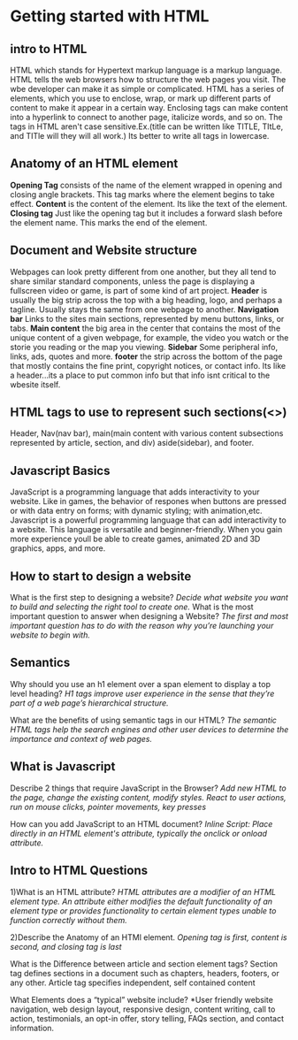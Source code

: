# Getting started with HTML

## intro to HTML

HTML which stands for Hypertext markup language is a markup language.
HTML tells the web browsers how to structure the web pages you visit.
The wbe developer can make it as simple or complicated.
HTML has a series of elements, which you use to enclose, wrap, or mark up different parts of content to make it appear in a certain way. 
Enclosing tags can make content into a hyperlink to connect to another page, italicize words, and so on.
The tags in HTML aren't case sensitive.Ex.(title can be written like TITLE, TItLe, and TITle will they will all work.) Its better to write all tags in lowercase.

## Anatomy of an HTML element

**Opening Tag** consists of the name of the element wrapped in opening and closing angle brackets. This tag marks where the element begins to take effect.
**Content** is the content of the element. Its like the text of the element.
**Closing tag** Just like the opening tag but it includes a forward slash before the element name. This marks the end of the element.

## Document and Website structure

Webpages can look pretty different from one another, but they all tend to share similar standard components, unless the page is displaying a fullscreen video or game, is part of some kind of art project.
**Header** is usually the big strip across the top with a big heading, logo, and perhaps a tagline. Usually stays the same from one webpage to another.
**Navigation bar** Links to the sites main sections, represented by menu buttons, links, or tabs.
**Main content** the big area in the center that contains the most of the unique content of a given webpage, for example, the video you watch or the storie you reading or the map you viewing.
**Sidebar** Some peripheral info, links, ads, quotes and more.
**footer** the strip across the bottom of the page that mostly contains the fine print, copyright notices, or contact info. Its like a header...its a place to put common info but that info isnt critical to the wbesite itself.

## HTML tags to use to represent such sections(<>)

Header, Nav(nav bar), main(main content with various content subsections represented by article, section, and div) aside(sidebar), and footer.

## Javascript Basics

JavaScript is a programming language that adds interactivity to your website.
Like in games, the behavior of respones when buttons are pressed or with data entry on forms; with dynamic styling; with animation,etc.
Javascript is a powerful programming language that can add interactivity to a website. 
This language is versatile and beginner-friendly. When you gain more experience youll be able to create games, animated 2D and 3D graphics, apps, and more.

## How to start to design a website

What is the first step to designing a website?
*Decide what website you want to build and selecting the right tool to create one.*
What is the most important question to answer when designing a Website?
*The first and most important question has to do with the reason why you’re launching your website to begin with.*

## Semantics

Why should you use an h1 element over a span element to display a top level heading?
*H1 tags improve user experience in the sense that they’re part of a web page’s hierarchical structure.*

What are the benefits of using semantic tags in our HTML?
*The semantic HTML tags help the search engines and other user devices to determine the importance and context of web pages.*

## What is Javascript

Describe 2 things that require JavaScript in the Browser?
*Add new HTML to the page, change the existing content, modify styles.
React to user actions, run on mouse clicks, pointer movements, key presses*

How can you add JavaScript to an HTML document?
*Inline Script: Place directly in an HTML element's attribute, typically the onclick or onload attribute.*

## Intro to HTML Questions

1)What is an HTML attribute?
*HTML attributes are a modifier of an HTML element type. An attribute either modifies the default functionality of an element type or provides functionality to certain element types unable to function correctly without them.*

2)Describe the Anatomy of an HTMl element.
*Opening tag is first, content is second, and closing tag is last*

What is the Difference between article and section element tags?
Section tag defines sections in a document such as chapters, headers, footers, or any other.
Article tag specifies independent, self contained content

What Elements does a “typical” website include?
*User friendly website navigation, web design layout, responsive design, content writing, call to action, testimonials, an opt-in offer, story telling, FAQs section, and contact information. 